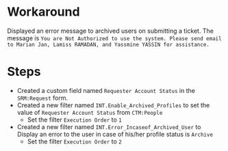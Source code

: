 # Workaround
Displayed an error message to archived users on submitting a ticket. The message is `You are Not Authorized to use the system. Please send email to Marian Jan, Lamiss RAMADAN, and Yassmine YASSIN for assistance.`

# Steps
- Created a custom field named `Requester Account Status` in the `SRM:Request` form.
- Created a new filter named `INT.Enable_Archived_Profiles` to set the value of `Requester Account Status` from `CTM:People`
  - Set the filter `Execution Order` to `1`
- Created a new filter named `INT.Error_Incaseof_Archived_User` to Display an error to the user in case of his/her profile status is `Archive`
  - Set the filter `Execution Order` to `2`